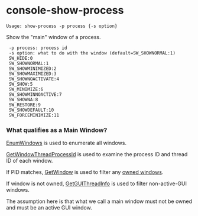 # console-show-process

```
Usage: show-process -p process {-s option}
```

Show the "main" window of a process.

```
 -p process: process id
 -s option: what to do with the window (default=SW_SHOWNORMAL:1)
 SW_HIDE:0
 SW_SHOWNORMAL:1
 SW_SHOWMINIMIZED:2
 SW_SHOWMAXIMIZED:3
 SW_SHOWNOACTIVATE:4
 SW_SHOW:5
 SW_MINIMIZE:6
 SW_SHOWMINNOACTIVE:7
 SW_SHOWNA:8
 SW_RESTORE:9
 SW_SHOWDEFAULT:10
 SW_FORCEMINIMIZE:11
```

### What qualifies as a Main Window?

[EnumWindows](https://msdn.microsoft.com/en-us/library/windows/desktop/ms633497(v=vs.85).aspx) is used to enumerate all windows.

[GetWindowThreadProcessId](https://msdn.microsoft.com/en-us/library/windows/desktop/ms633522(v=vs.85).aspx) is used to examine the process ID and thread ID of each window.

If PID matches, [GetWindow](https://msdn.microsoft.com/en-us/library/windows/desktop/ms633515(v=vs.85).aspx) is used to filter any [owned windows](https://msdn.microsoft.com/en-us/library/windows/desktop/ms632599(v=vs.85).aspx#owned_windows).

If window is not owned, [GetGUIThreadInfo](https://msdn.microsoft.com/en-us/library/windows/desktop/ms633506(v=vs.85).aspx) is used to filter non-active-GUI windows.

The assumption here is that what we call a main window must not be owned and must be an active GUI window.
